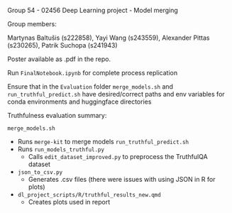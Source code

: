 Group 54 - 02456 Deep Learning project - Model merging

Group members:

Martynas Baltušis (s222858), Yayi Wang (s243559), Alexander Pittas (s230265), Patrik Suchopa (s241943)

Poster available as .pdf in the repo.

Run `FinalNotebook.ipynb` for complete process replication

Ensure that in the `Evaluation` folder `merge_models.sh` and `run_truthful_predict.sh` have desired/correct paths and env variables for conda environments and huggingface directories
 
Truthfulness evaluation summary:

`merge_models.sh`
   - Runs `merge-kit` to merge models
`run_truthful_predict.sh`
  - Runs `run_models_truthful.py`
    - Calls `edit_dataset_improved.py` to preprocess the TruthfulQA dataset
- `json_to_csv.py`
  - Generates .csv files (there were issues with using JSON in R for plots)
- `dl_project_scripts/R/truthful_results_new.qmd`
  - Creates plots used in report
  
